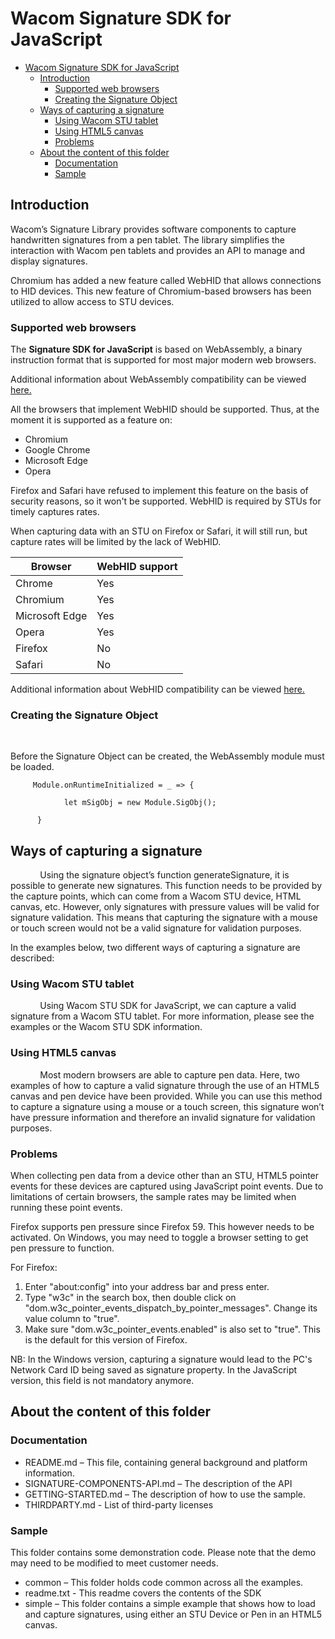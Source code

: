 # Wacom Signature SDK for JavaScript

- [Wacom Signature SDK for JavaScript](#wacom-signature-sdk-for-javascript)
  - [Introduction](#introduction)
    - [Supported web browsers](#supported-web-browsers)
    - [Creating the Signature Object](#creating-the-signature-object)
  - [Ways of capturing a signature](#ways-of-capturing-a-signature)
    - [Using Wacom STU tablet](#using-wacom-stu-tablet)
    - [Using HTML5 canvas](#using-html5-canvas)
    - [Problems](#problems)
  - [About the content of this folder](#about-the-content-of-this-folder)
    - [Documentation](#documentation)
    - [Sample](#sample)

## Introduction

Wacom’s Signature Library provides software components to capture handwritten signatures from a pen tablet. The library simplifies the interaction with Wacom pen tablets and provides an API to manage and display signatures. 

Chromium has added a new feature called WebHID that allows connections to HID devices. This new feature of Chromium-based browsers has been utilized to allow access to STU devices. 

### Supported web browsers

The **Signature SDK for JavaScript** is based on WebAssembly, a binary instruction format that is supported for most major modern web browsers.

Additional information about WebAssembly compatibility can be viewed [here.](https://caniuse.com/wasm)

All the browsers that implement WebHID should be supported. Thus, at the moment it is supported as a feature on:

- Chromium
- Google Chrome
- Microsoft Edge
- Opera

Firefox and Safari have refused to implement this feature on the basis of security reasons, so it won't be supported.
WebHID is required by STUs for timely captures rates. 

When capturing data with an STU on Firefox or Safari, it will still run, but capture rates will be limited by the lack of WebHID.

| Browser        | WebHID support |
| -------------- | -------------- |
| Chrome         | Yes            |
| Chromium       | Yes            |
| Microsoft Edge | Yes            |
| Opera          | Yes            |
| Firefox        | No             |
| Safari         | No             |

Additional information about WebHID compatibility can be viewed [here.](https://caniuse.com/WebHID)

### Creating the Signature Object

 

Before the Signature Object can be created, the WebAssembly module must be loaded.

```
     Module.onRuntimeInitialized = _ => {           

            let mSigObj = new Module.SigObj();

      }
```

## Ways of capturing a signature

            Using the signature object’s function generateSignature, it is possible to generate new signatures. This function needs to be provided by the capture points, which can come from a Wacom STU device, HTML canvas, etc. However, only signatures with pressure values will be valid for signature validation. This means that capturing the signature with a mouse or touch screen would not be a valid signature for validation purposes.

In the examples below, two different ways of capturing a signature are described:

### Using Wacom STU tablet

            Using Wacom STU SDK for JavaScript, we can capture a valid signature from a Wacom STU tablet. For more information, please see the examples or the Wacom STU SDK information.

### Using HTML5 canvas

            Most modern browsers are able to capture pen data. Here, two examples of how to capture a valid signature through the use of an HTML5 canvas and pen device have been provided. While you can use this method to capture a signature using a mouse or a touch screen, this signature won’t have pressure information and therefore an invalid signature for validation purposes. 

### Problems

When collecting pen data from a device other than an STU, HTML5 pointer events for these devices are captured using JavaScript point events. Due to limitations of certain browsers, the sample rates may be limited when running these point events. 

Firefox supports pen pressure since Firefox 59. This however needs to be activated. On Windows, you may need to toggle a browser setting to get pen pressure to function.

For Firefox:

1. Enter "about:config" into your address bar and press enter.
2. Type "w3c" in the search box, then double click on "dom.w3c_pointer_events_dispatch_by_pointer_messages". Change its value column to "true".
3. Make sure "dom.w3c_pointer_events.enabled" is also set to "true". This is the default for this version of Firefox.

NB: In the Windows version, capturing a signature would lead to the PC's Network Card ID being saved as signature property. In the JavaScript version, this field is not mandatory anymore. 

## About the content of this folder

### Documentation


- README.md – This file, containing general background and platform information.
- SIGNATURE-COMPONENTS-API.md – The description of the API
- GETTING-STARTED.md – The description of how to use the sample. 
- THIRDPARTY.md - List of third-party licenses

### Sample

This folder contains some demonstration code. Please note that the demo may need to be modified to meet customer needs. 

- common – This folder holds code common across all the examples.
- readme.txt - This readme covers the contents of the SDK
- simple – This folder contains a simple example that shows how to load and capture signatures, using either an STU Device or Pen in an HTML5 canvas.
